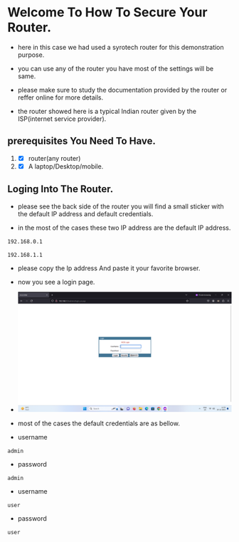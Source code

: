# Welcome To How To Secure Your Router.

- here in this case we had used a syrotech router for this demonstration purpose.

- you can use any of the router you have most of the settings will be same.

- please make sure to study the documentation provided by the router or reffer online for more details.

- the router showed here is a typical Indian router given by the ISP(internet service provider).

## prerequisites You Need To Have.

1. - [x] router(any router)
2. - [x] A laptop/Desktop/mobile.

## Loging Into The Router.

- please see the back side of the router you will find a small sticker with the default IP address and default credentials.

- in the most of the cases these two IP address are the default IP address.

```
192.168.0.1
```

```
192.168.1.1
```

- please copy the Ip address And paste it your favorite browser.

- now you see a login page.

- ![login page](https://github.com/yakkalasaisumanth/Home-Security-Using-Router/blob/main/images/loginpage.png)

- most of the cases the default credentials are as bellow.

- username
```
admin
```

- password
```
admin
```

- username
```
user
```

- password
```
user
```
